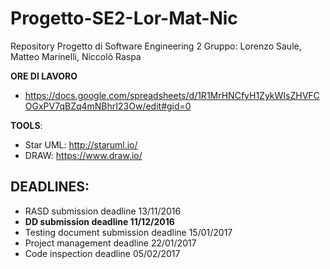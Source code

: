 # Progetto-SE2-Lor-Mat-Nic
Repository Progetto di Software Engineering 2 Gruppo: Lorenzo Saule, Matteo Marinelli, Niccolò Raspa


**ORE DI LAVORO**
- https://docs.google.com/spreadsheets/d/1R1MrHNCfyH1ZykWIsZHVFCOGxPV7qBZq4mNBhrI23Ow/edit#gid=0

**TOOLS**:
- Star UML: http://staruml.io/
- DRAW: https://www.draw.io/


## DEADLINES:

- RASD submission deadline 13/11/2016
- **DD submission deadline 11/12/2016**
- Testing document submission deadline 15/01/2017
- Project management deadline 22/01/2017
- Code inspection deadline 05/02/2017
